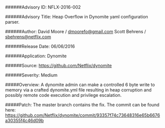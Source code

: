 ######Advisory ID:
NFLX-2016-002

######Advisory Title:
Heap Overflow in Dynomite yaml configuration parser.

######Author:
David Moore / dmoorefo@gmail.com
Scott Behrens / sbehrens@netflix.com

######Release Date:
06/06/2016

######Application:
Dynomite

######Source:
https://github.com/Netflix/dynomite

######Severity:
Medium

#####Overview:
A dynomite admin can make a controlled 6 byte write to memory via a crafted dynomite.yml file resulting in heap corruption and possibly remote code execution and privilege escalation.

#####Patch:
The master branch contains the fix.  The commit can be found here:
https://github.com/Netflix/dynomite/commit/93357f74c73648316e65b6676a30355f4c46d09b
